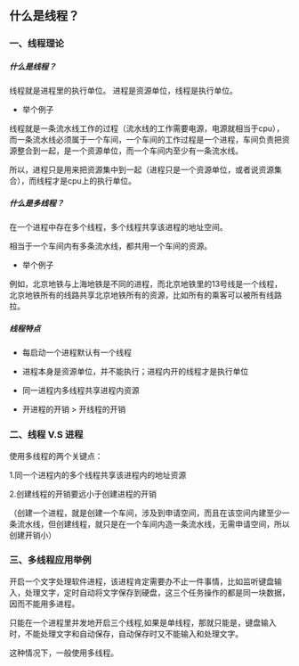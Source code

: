 ## 什么是线程？

### 一、线程理论

##### 什么是线程？

线程就是进程里的执行单位。
进程是资源单位，线程是执行单位。

* 举个例子

线程就是一条流水线工作的过程（流水线的工作需要电源，电源就相当于cpu），而一条流水线必须属于一个车间，一个车间的工作过程是一个进程，车间负责把资源整合到一起，是一个资源单位，而一个车间内至少有一条流水线。

所以，进程只是用来把资源集中到一起（进程只是一个资源单位，或者说资源集合），而线程才是cpu上的执行单位。

##### 什么是多线程？

在一个进程中存在多个线程，多个线程共享该进程的地址空间。

相当于一个车间内有多条流水线，都共用一个车间的资源。

* 举个例子

例如，北京地铁与上海地铁是不同的进程，而北京地铁里的13号线是一个线程，北京地铁所有的线路共享北京地铁所有的资源，比如所有的乘客可以被所有线路拉。

##### 线程特点

* 每启动一个进程默认有一个线程

* 进程本身是资源单位，并不能执行；进程内开的线程才是执行单位

* 同一进程内多线程共享进程内资源

* 开进程的开销 > 开线程的开销


### 二、线程 V.S 进程

使用多线程的两个关键点：

1.同一个进程内的多个线程共享该进程内的地址资源

2.创建线程的开销要远小于创建进程的开销

（创建一个进程，就是创建一个车间，涉及到申请空间，而且在该空间内建至少一条流水线，但创建线程，就只是在一个车间内造一条流水线，无需申请空间，所以创建开销小）


### 三、多线程应用举例

开启一个文字处理软件进程，该进程肯定需要办不止一件事情，比如监听键盘输入，处理文字，定时自动将文字保存到硬盘，这三个任务操作的都是同一块数据，因而不能用多进程。

只能在一个进程里并发地开启三个线程,如果是单线程，那就只能是，键盘输入时，不能处理文字和自动保存，自动保存时又不能输入和处理文字。

这种情况下，一般使用多线程。
